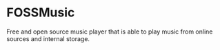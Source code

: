 # FOSSMusic
Free and open source music player that is able to play music from online sources and internal storage.
